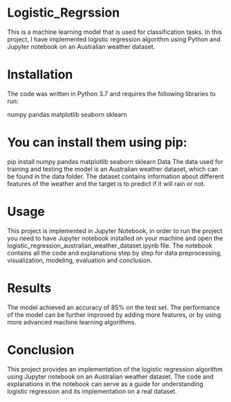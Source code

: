 # Logistic_Regrssion

This is a machine learning model that is used for classification tasks. 
In this project, I have implemented logistic regression algorithm using Python and Jupyter notebook on an Australian weather dataset.

# Installation
The code was written in Python 3.7 and requires the following libraries to run:

numpy
pandas
matplotlib
seaborn
sklearn

# You can install them using pip:

pip install numpy pandas matplotlib seaborn sklearn
Data
The data used for training and testing the model is an Australian weather dataset, which can be found in the data folder. The dataset contains information about different features of the weather and the target is to predict if it will rain or not.

# Usage
This project is implemented in Jupyter Notebook, in order to run the project you need to have Jupyter notebook installed on your machine and open the logistic_regression_australian_weather_dataset.ipynb file. The notebook contains all the code and explanations step by step for data preprocessing, visualization, modeling, evaluation and conclusion.

# Results
The model achieved an accuracy of 85% on the test set. The performance of the model can be further improved by adding more features, or by using more advanced machine learning algorithms.

# Conclusion
This project provides an implementation of the logistic regression algorithm using Jupyter notebook on an Australian weather dataset. The code and explanations in the notebook can serve as a guide for understanding logistic regression and its implementation on a real dataset.
